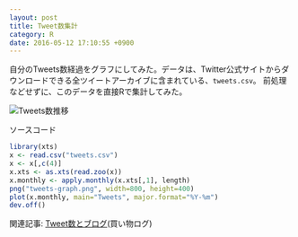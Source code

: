 ```yaml
---
layout: post
title: Tweet数集計
category: R
date: 2016-05-12 17:10:55 +0900
---
```


自分のTweets数経過をグラフにしてみた。データは、Twitter公式サイトからダウンロードできる全ツイートアーカイブに含まれている、`tweets.csv`。
前処理などせずに、このデータを直接Rで集計してみた。

![Tweets数推移](/movabletype/assets/tweets-graph.png)

ソースコード

``` r
library(xts)
x <- read.csv("tweets.csv")
x <- x[,c(4)]
x.xts <- as.xts(read.zoo(x))
x.monthly <- apply.monthly(x.xts[,1], length)
png("tweets-graph.png", width=800, height=400)
plot(x.monthly, main="Tweets", major.format="%Y-%m")
dev.off()
```

関連記事: [Tweet数とブログ](/movabletype/2016/05/tweets-and-blog.html)(買い物ログ)

